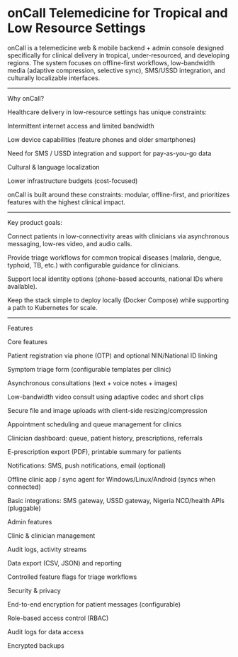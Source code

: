 # onCall Telemedicine for Tropical and Low Resource Settings

onCall is a telemedicine web &amp; mobile backend + admin console designed specifically for clinical delivery in tropical, under-resourced, and developing regions. The system focuses on offline-first workflows, low-bandwidth media (adaptive compression, selective sync), SMS/USSD integration, and culturally localizable interfaces.


---
Why onCall?

Healthcare delivery in low-resource settings has unique constraints:

Intermittent internet access and limited bandwidth

Low device capabilities (feature phones and older smartphones)

Need for SMS / USSD integration and support for pay-as-you-go data

Cultural & language localization

Lower infrastructure budgets (cost-focused)


onCall is built around these constraints: modular, offline-first, and prioritizes features with the highest clinical impact.


---
Key product goals:

Connect patients in low-connectivity areas with clinicians via asynchronous messaging, low-res video, and audio calls.

Provide triage workflows for common tropical diseases (malaria, dengue, typhoid, TB, etc.) with configurable guidance for clinicians.

Support local identity options (phone-based accounts, national IDs where available).

Keep the stack simple to deploy locally (Docker Compose) while supporting a path to Kubernetes for scale.



---
Features

Core features

Patient registration via phone (OTP) and optional NIN/National ID linking

Symptom triage form (configurable templates per clinic)

Asynchronous consultations (text + voice notes + images)

Low-bandwidth video consult using adaptive codec and short clips

Secure file and image uploads with client-side resizing/compression

Appointment scheduling and queue management for clinics

Clinician dashboard: queue, patient history, prescriptions, referrals

E-prescription export (PDF), printable summary for patients

Notifications: SMS, push notifications, email (optional)

Offline clinic app / sync agent for Windows/Linux/Android (syncs when connected)

Basic integrations: SMS gateway, USSD gateway, Nigeria NCD/health APIs (pluggable)


Admin features

Clinic & clinician management

Audit logs, activity streams

Data export (CSV, JSON) and reporting

Controlled feature flags for triage workflows


Security & privacy

End-to-end encryption for patient messages (configurable)

Role-based access control (RBAC)

Audit logs for data access

Encrypted backups


